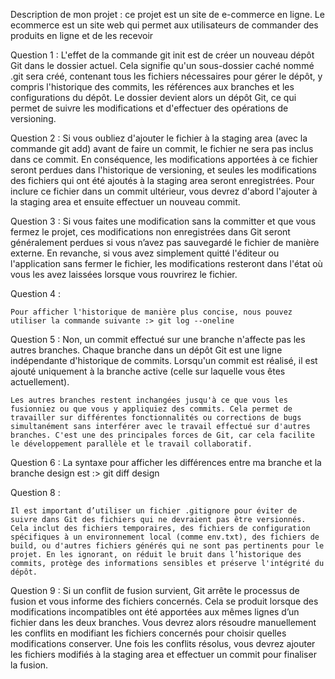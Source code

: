 Description de mon projet : ce projet est un site de e-commerce en ligne.
Le ecommerce  est un site web qui permet aux utilisateurs de commander des produits en ligne et de les recevoir

Question 1 : 
    L'effet de la commande git init est de créer un nouveau dépôt Git dans le dossier actuel. Cela signifie qu'un sous-dossier caché nommé .git sera créé, contenant tous les fichiers nécessaires pour gérer le dépôt, y compris l'historique des commits, les références aux branches et les configurations du dépôt. Le dossier devient alors un dépôt Git, ce qui permet de suivre les modifications et d'effectuer des opérations de versioning.

Question 2 :
    Si vous oubliez d'ajouter le fichier à la staging area (avec la commande git add) avant de faire un commit, le fichier ne sera pas inclus dans ce commit. En conséquence, les modifications apportées à ce fichier seront perdues dans l'historique de versioning, et seules les modifications des fichiers qui ont été ajoutés à la staging area seront enregistrées. Pour inclure ce fichier dans un commit ultérieur, vous devrez d'abord l'ajouter à la staging area et ensuite effectuer un nouveau commit.

Question 3 :
    Si vous faites une modification sans la committer et que vous fermez le projet, ces modifications non enregistrées dans Git seront généralement perdues si vous n’avez pas sauvegardé le fichier de manière externe. En revanche, si vous avez simplement quitté l'éditeur ou l'application sans fermer le fichier, les modifications resteront dans l'état où vous les avez laissées lorsque vous rouvrirez le fichier.

Question 4 : 

    Pour afficher l'historique de manière plus concise, nous pouvez utiliser la commande suivante :> git log --oneline

Question 5 :
    Non, un commit effectué sur une branche n'affecte pas les autres branches. Chaque branche dans un dépôt Git est une ligne indépendante d'historique de commits. Lorsqu'un commit est réalisé, il est ajouté uniquement à la branche active (celle sur laquelle vous êtes actuellement).

    Les autres branches restent inchangées jusqu'à ce que vous les fusionniez ou que vous y appliquiez des commits. Cela permet de travailler sur différentes fonctionnalités ou corrections de bugs simultanément sans interférer avec le travail effectué sur d'autres branches. C'est une des principales forces de Git, car cela facilite le développement parallèle et le travail collaboratif.

Question 6 : 
    La syntaxe pour afficher les différences entre ma branche et la branche design est :> git diff design

Question 8 : 

    Il est important d’utiliser un fichier .gitignore pour éviter de suivre dans Git des fichiers qui ne devraient pas être versionnés. Cela inclut des fichiers temporaires, des fichiers de configuration spécifiques à un environnement local (comme env.txt), des fichiers de build, ou d'autres fichiers générés qui ne sont pas pertinents pour le projet. En les ignorant, on réduit le bruit dans l’historique des commits, protège des informations sensibles et préserve l'intégrité du dépôt.
Question 9 : 
    Si un conflit de fusion survient, Git arrête le processus de fusion et vous informe des fichiers concernés. Cela se produit lorsque des modifications incompatibles ont été apportées aux mêmes lignes d’un fichier dans les deux branches. Vous devrez alors résoudre manuellement les conflits en modifiant les fichiers concernés pour choisir quelles modifications conserver. Une fois les conflits résolus, vous devrez ajouter les fichiers modifiés à la staging area et effectuer un commit pour finaliser la fusion.

    
